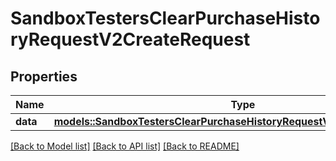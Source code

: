 # SandboxTestersClearPurchaseHistoryRequestV2CreateRequest

## Properties

Name | Type | Description | Notes
------------ | ------------- | ------------- | -------------
**data** | [**models::SandboxTestersClearPurchaseHistoryRequestV2CreateRequestData**](SandboxTestersClearPurchaseHistoryRequestV2CreateRequest_data.md) |  | 

[[Back to Model list]](../README.md#documentation-for-models) [[Back to API list]](../README.md#documentation-for-api-endpoints) [[Back to README]](../README.md)


